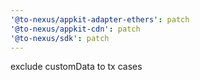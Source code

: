 ```yaml
---
'@to-nexus/appkit-adapter-ethers': patch
'@to-nexus/appkit-cdn': patch
'@to-nexus/sdk': patch
---
```


exclude customData to tx cases
